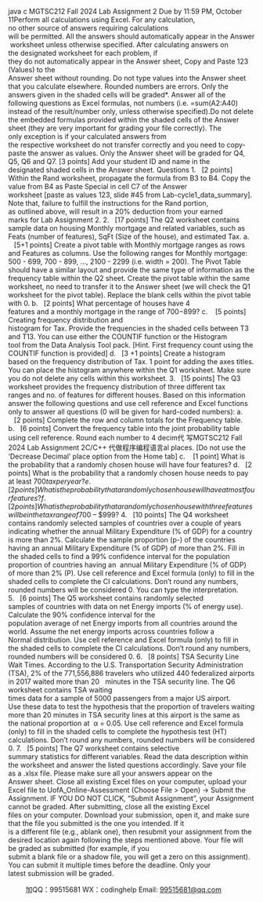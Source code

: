 java c
MGTSC212
Fall 2024
Lab Assignment 2
Due by 11:59 PM, October 11Perform all calculations using Excel. For any calculation, no other source of answers requiring calculations will be permitted. All the answers should automatically appear in the Answer worksheet unless otherwise specified. After calculating answers on the designated worksheet for each problem, if they do not automatically appear in the Answer sheet, Copy and Paste 123 (Values) to the Answer sheet without rounding. Do not type values into the Answer sheet that you calculate elsewhere. Rounded numbers are errors. Only the answers given in the shaded cells will be graded*. Answer all of the following questions as Excel formulas, not numbers (i.e. =sum(A2:A40) instead of the result/number only, unless otherwise specified).Do not delete the embedded formulas provided within the shaded cells of the Answer sheet (they are very important for grading your file correctly). The only exception is if your calculated answers from the respective worksheet do not transfer correctly and you need to copy-paste the answer as values. Only the Answer sheet will be graded for Q4, Q5, Q6 and Q7.
[3 points] Add your student ID and name in the designated shaded cells in the Answer sheet.
Questions
1.   [2 points] Within the Rand worksheet, propagate the formula from B3 to B4. Copy the value from B4 as
Paste Special in cell C7 of the Answer worksheet [paste as values 123, slide #45 from Lab-cycle1_data_summary]. Note that, failure to fulfill the instructions for the Rand portion, as outlined above, will result in a 20% deduction from your earned marks for Lab Assignment 2.
2.   [17 points] The Q2 worksheet contains sample data on housing Monthly mortgage and related variables, such as Feats (number of features), SqFt (Size of the house), and estimated Tax.
a.    [5+1 points] Create a pivot table with Monthly mortgage ranges as rows and Features as columns.
Use the following ranges for Monthly mortgage: 500 - 699, 700 - 899, ..., 2100 - 2299 (i.e. width = 200). The Pivot Table should have a similar layout and provide the same type of information as the frequency table within the Q2 sheet. Create the pivot table within the same worksheet, no need to transfer it to the Answer sheet (we will check the Q1 worksheet for the pivot table). Replace the blank cells within the pivot table with 0.
b.   [2 points] What percentage of houses have 4 features and a monthly mortgage in the range of $700 - $899?
c.    [5 points] Creating frequency distribution and histogram for Tax. Provide the frequencies in the shaded cells between T3 and T13. You can use either the COUNTIF function or the Histogram tool from the Data Analysis Tool pack. [Hint. First frequency count using the COUNTIF function is provided]
d.   [3 +1 points] Create a histogram based on the frequency distribution of Tax. 1 point for adding the axes titles. You can place the histogram anywhere within the Q1 worksheet. Make sure you do not delete any cells within this worksheet.
3.   [15 points] The Q3 worksheet provides the frequency distribution of three different tax ranges and no. of
features for different houses. Based on this information answer the following questions and use cell reference and Excel functions only to answer all questions (0 will be given for hard-coded numbers):
a.    [2 points] Complete the row and column totals for the Frequency table.
b.   [6 points] Convert the frequency table into the joint probability table using cell reference. Round each number to 4 decim代 写MGTSC212 Fall 2024 Lab Assignment 2C/C++
代做程序编程语言al places. [Do not use the ‘Decrease Decimal’ place option from the Home tab]
c.    [1 point] What is the probability that a randomly chosen house will have four features?
d.   [2 points] What is the probability that a randomly chosen house needs to pay at least $700 tax per year?
e.    [2 points] What is the probability that a randomly chosen house will have at most four features?
f.    [2 points] What is the probability that a randomly chosen house with three features will be in the tax range of $700 – $999?
4.   [10 points] The Q4 worksheet contains randomly selected samples of countries over a couple of years
indicating whether the annual Military Expenditure (% of GDP) for a country is more than 2%. Calculate the sample proportion (p-) of the countries having an annual Military Expenditure (% of GDP) of more than 2%. Fill in the shaded cells to find a 99% confidence interval for the population proportion of countries having an  annual Military Expenditure (% of GDP) of more than 2% (P). Use cell reference and Excel formula (only) to fill in the shaded cells to complete the CI calculations. Don’t round any numbers, rounded numbers will be considered 0. You can type the interpretation.
5.   [6 points] The Q5 worksheet contains randomly selected samples of countries with data on net Energy
imports (% of energy use). Calculate the 90% confidence interval for the population average of net Energy imports from all countries around the world. Assume the net energy imports across countries follow a Normal distribution. Use cell reference and Excel formula (only) to fill in the shaded cells to complete the CI calculations. Don’t round any numbers, rounded numbers will be considered 0.
6.   [8 points] TSA Security Line Wait Times. According to the U.S. Transportation Security Administration (TSA), 2% of the 771,556,886 travelers who utilized 440 federalized airports in 2017 waited more than 20   minutes in the TSA security line. The Q6 worksheet contains TSA waiting times data for a sample of 5000 passengers from a major US airport. Use these data to test the hypothesis that the proportion of travelers waiting more than 20 minutes in TSA security lines at this airport is the same as the national proportion at  α = 0.05. Use cell reference and Excel formula (only) to fill in the shaded cells to complete the hypothesis test (HT) calculations. Don’t round any numbers, rounded numbers will be considered 0.
7.   [5 points] The Q7 worksheet contains selective summary statistics for different variables. Read the data description within the worksheet and answer the listed questions accordingly.
Save your file as a .xlsx file. Please make sure all your answers appear on the Answer sheet. Close all existing Excel files on your computer, upload your Excel file to UofA_Online-Assessment (Choose File > Open) → Submit the Assignment. IF YOU DO NOT CLICK, “Submit Assignment”, your Assignment cannot be graded. After submitting, close all the existing Excel files on your computer. Download your submission, open it, and make sure that the file you submitted is the one you intended. If it is a different file (e.g., ablank one), then resubmit your assignment from the desired location again following the steps mentioned above. Your file will be graded as submitted (for example, if you submit a blank file or a shadow file, you will get a zero on this assignment). You can submit it multiple times before the deadline. Only your latest submission will be graded.





         
加QQ：99515681  WX：codinghelp  Email: 99515681@qq.com
